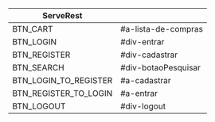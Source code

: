 |             ServeRest             || 
|---	|---	                    |
|BTN_CART|#a-lista-de-compras       |  
|BTN_LOGIN|#div-entrar              |   	
|BTN_REGISTER|#div-cadastrar        | 
|BTN_SEARCH|#div-botaoPesquisar     |
|BTN_LOGIN_TO_REGISTER|#a-cadastrar |
|BTN_REGISTER_TO_LOGIN|#a-entrar    |
|BTN_LOGOUT|#div-logout             |